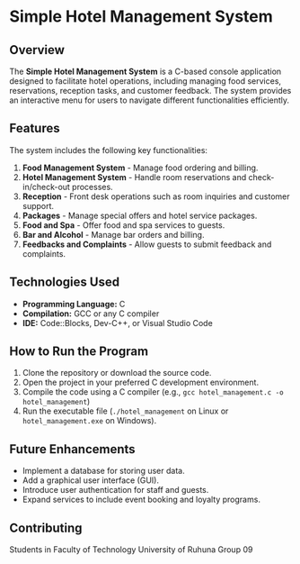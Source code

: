 # Simple Hotel Management System

## Overview
The **Simple Hotel Management System** is a C-based console application designed to facilitate hotel operations, including managing food services, reservations, reception tasks, and customer feedback. The system provides an interactive menu for users to navigate different functionalities efficiently.

## Features
The system includes the following key functionalities:

1. **Food Management System** - Manage food ordering and billing.
2. **Hotel Management System** - Handle room reservations and check-in/check-out processes.
3. **Reception** - Front desk operations such as room inquiries and customer support.
4. **Packages** - Manage special offers and hotel service packages.
5. **Food and Spa** - Offer food and spa services to guests.
6. **Bar and Alcohol** - Manage bar orders and billing.
7. **Feedbacks and Complaints** - Allow guests to submit feedback and complaints.

## Technologies Used
- **Programming Language:** C
- **Compilation:** GCC or any C compiler
- **IDE:** Code::Blocks, Dev-C++, or Visual Studio Code

## How to Run the Program
1. Clone the repository or download the source code.
2. Open the project in your preferred C development environment.
3. Compile the code using a C compiler (e.g., `gcc hotel_management.c -o hotel_management`)
4. Run the executable file (`./hotel_management` on Linux or `hotel_management.exe` on Windows).

## Future Enhancements
- Implement a database for storing user data.
- Add a graphical user interface (GUI).
- Introduce user authentication for staff and guests.
- Expand services to include event booking and loyalty programs.

## Contributing
Students in Faculty of Technology University of Ruhuna Group 09



